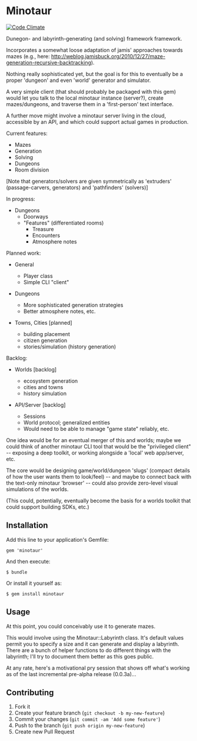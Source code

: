 # Minotaur

[![Code Climate](https://codeclimate.com/badge.png)](https://codeclimate.com/github/deepcerulean/minotaur)

Dunegon- and labyrinth-generating (and solving) framework framework.

Incorporates a somewhat loose adaptation of jamis' approaches towards mazes
(e.g., here: http://weblog.jamisbuck.org/2010/12/27/maze-generation-recursive-backtracking).

Nothing really sophisticated yet, but the goal is for this to eventually be a proper 'dungeon' and even 'world' generator
and simulator.

A very simple client (that should probably be packaged with this gem) would let you talk to the local minotaur
instance (server?), create mazes/dungeons, and traverse them in a 'first-person' text interface.

A further move might involve a minotaur server living in the cloud, accessible by an API, and which could support
actual games in production.

Current features:

  - Mazes
   - Generation
   - Solving
  - Dungeons
   - Room division

[Note that generators/solvers are given symmetrically as 'extruders' (passage-carvers, generators) and 'pathfinders' (solvers)]

In progress:

  - Dungeons
    - Doorways
    - "Features" (differentiated rooms)
      - Treasure
      - Encounters
      - Atmosphere notes

Planned work:

  - General
    - Player class
    - Simple CLI "client"

  - Dungeons
    - More sophisticated generation strategies
    - Better atmosphere notes, etc.

  - Towns, Cities [planned]
    - building placement
    - citizen generation
    - stories/simulation (history generation)

Backlog:

  - Worlds [backlog]
    - ecosystem generation
    - cities and towns
    - history simulation

  - API/Server [backlog]
    - Sessions
    - World protocol; generalized entities
    - Would need to be able to manage "game state" reliably, etc.


One idea would be for an eventual merger of this and  worlds; maybe we could think of another minotaur CLI tool
that would be the "privileged client" -- exposing a deep toolkit, or working alongside a 'local' web app/server, etc.

The core would be designing game/world/dungeon 'slugs' (compact details of how the user wants them to look/feel)
-- and maybe to connect back with the text-only minotaur 'browser' -- could also provide zero-level visual simulations
of the worlds.

(This could, potentially, eventually become the basis for a worlds toolkit that could support building SDKs, etc.)

## Installation

Add this line to your application's Gemfile:

    gem 'minotaur'

And then execute:

    $ bundle

Or install it yourself as:

    $ gem install minotaur

## Usage

At this point, you could conceivably use it to generate mazes.

This would involve using the Minotaur::Labyrinth class. It's default values permit you to specify
a size and it can generate and display a labyrinth. There are a bunch of helper functions to do different
things with the labyrinth; I'll try to document them better as this goes public.

At any rate, here's a motivational pry session that shows off what's working as of the last incremental
pre-alpha release (0.0.3a)...

## Contributing

1. Fork it
2. Create your feature branch (`git checkout -b my-new-feature`)
3. Commit your changes (`git commit -am 'Add some feature'`)
4. Push to the branch (`git push origin my-new-feature`)
5. Create new Pull Request
